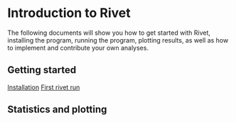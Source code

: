 # Introduction to Rivet

The following documents will show you how to get started with Rivet,
installing the program, running the program, plotting results, as
well as how to implement and contribute your own analyses.

## Getting started

[Installation](installation.md)
[First rivet run](firstrun.md)

## Statistics and plotting
